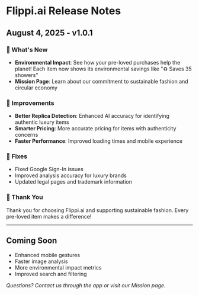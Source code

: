 # Flippi.ai Release Notes

## August 4, 2025 - v1.0.1

### 🌟 What's New
- **Environmental Impact**: See how your pre-loved purchases help the planet! Each item now shows its environmental savings like "♻️ Saves 35 showers"
- **Mission Page**: Learn about our commitment to sustainable fashion and circular economy

### 🔧 Improvements  
- **Better Replica Detection**: Enhanced AI accuracy for identifying authentic luxury items
- **Smarter Pricing**: More accurate pricing for items with authenticity concerns
- **Faster Performance**: Improved loading times and mobile experience

### 🐛 Fixes
- Fixed Google Sign-In issues
- Improved analysis accuracy for luxury brands
- Updated legal pages and trademark information

### 💚 Thank You
Thank you for choosing Flippi.ai and supporting sustainable fashion. Every pre-loved item makes a difference!

---

## Coming Soon
- Enhanced mobile gestures
- Faster image analysis
- More environmental impact metrics
- Improved search and filtering

*Questions? Contact us through the app or visit our Mission page.*